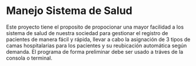 # Manejo Sistema de Salud
Este proyecto tiene el proposito de propocionar una mayor facilidad a los sistema de salud de nuestra sociedad para gestionar el registro de pacientes de manera fácil y rápida, llevar a cabo la asignación de 3 tipos de camas hospitalarias para los pacientes y su reubicación automática según demanda.
El programa de forma preliminar debe ser usado a tráves de la consola o terminal.